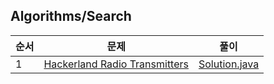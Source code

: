 ## Algorithms/Search
|순서|문제|풀이|
|---|---|---|
|1|[Hackerland Radio Transmitters](https://www.hackerrank.com/challenges/hackerland-radio-transmitters/problem)|[Solution.java](https://github.com/kim-junghun/HackerRank-solutions/blob/master/Practice/Algorithms/Warmup/Hackerland%20Radio%20Transmitters/Solution.java)|